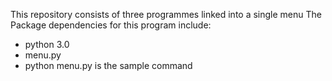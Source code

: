 This repository consists of three programmes linked into a single menu
The Package dependencies for this program include:
- python 3.0
- menu.py
- python menu.py is the sample command
